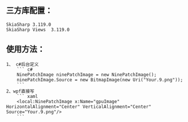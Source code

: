 
## 三方库配置：
``` text
SkiaSharp 3.119.0
SkiaSharp Views  3.119.0
```
## 使用方法：
``` text
1、 c#后台定义
    ``` c#
    NinePatchImage ninePatchImage = new NinePatchImage();
    ninePatchImage.Source = new BitmapImage(new Uri("Your.9.png"));
    ```
2、wpf直接写
    ``` xaml
    <local:NinePatchImage x:Name="gpuImage"  HorizontalAlignment="Center" VerticalAlignment="Center" Source="Your.9.png"/>
    ```
```
